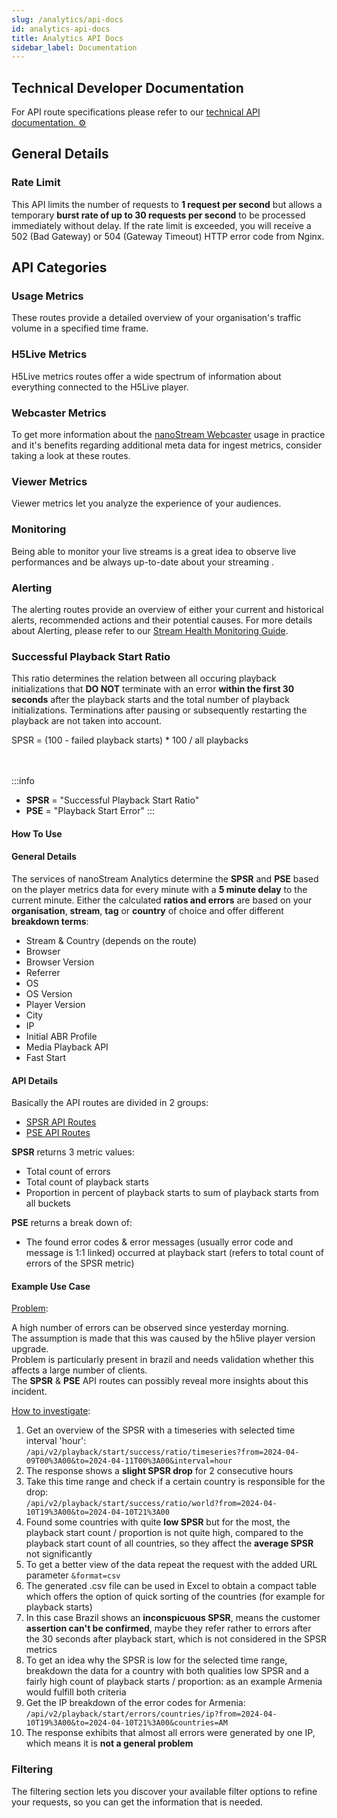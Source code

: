 ```yaml
---
slug: /analytics/api-docs
id: analytics-api-docs
title: Analytics API Docs
sidebar_label: Documentation
---
```


## Technical Developer Documentation

For API route specifications please refer to our <a className="badge-inText" href="https://metrics.nanocosmos.de/api/doc/v2/">technical API documentation. ⚙️</a>

## General Details

### Rate Limit

This API limits the number of requests to **1 request per second** but allows a temporary **burst rate of up to 30 requests per second** to be processed immediately without delay. If the rate limit is exceeded, you will receive a 502 (Bad Gateway) or 504 (Gateway Timeout) HTTP error code from Nginx.

## API Categories

### Usage Metrics

These routes provide a detailed overview of your organisation's traffic volume in a specified time frame.

### H5Live Metrics
 
H5Live metrics routes offer a wide spectrum of information about everything connected to the H5Live player. 

### Webcaster Metrics

To get more information about the [nanoStream Webcaster](https://docs.nanocosmos.de/docs/webrtc/nanostream_webrtc_introduction) usage in practice and it's benefits regarding additional meta data for ingest metrics, consider taking a look at these routes.

### Viewer Metrics

Viewer metrics let you analyze the experience of your audiences.

### Monitoring

Being able to monitor your live streams is a great idea to observe live performances and be always up-to-date about your streaming .

### Alerting

The alerting routes provide an overview of either your current and historical alerts, recommended actions and their potential causes. For more details about Alerting, please refer to our [Stream Health Monitoring Guide](https://docs.nanocosmos.de/docs/analytics/features/monitoring).

### Successful Playback Start Ratio

This ratio determines the relation between all occuring playback initializations that **DO NOT** terminate with an error **within the first 30 seconds** after the playback starts and the total number of playback initializations. Terminations after pausing or subsequently restarting the playback are not taken into account.

<div style={{display: "flex", justifyContent: "center"}} className="inline-math">SPSR = (100 - failed playback starts) * 100 / all playbacks</div>
<br/>
<br/>

:::info
- **SPSR** = "Successful Playback Start Ratio"
- **PSE** = "Playback Start Error"
:::

#### How To Use



#### General Details

The services of nanoStream Analytics determine the **SPSR** and **PSE** based on the player metrics data for every minute with a **5 minute delay** to the current minute.
Either the calculated **ratios and errors** are based on your **organisation**, **stream**, **tag** or **country** of choice and offer different **breakdown terms**:

- Stream & Country (depends on the route)
- Browser
- Browser Version
- Referrer
- OS
- OS Version
- Player Version
- City
- IP
- Initial ABR Profile
- Media Playback API
- Fast Start

#### API Details

Basically the API routes are divided in 2 groups: 
- [SPSR API Routes](https://metrics.nanocosmos.de/api/doc/v2/#tag/Playback-start-success)
- [PSE API Routes](https://metrics.nanocosmos.de/api/doc/v2/#tag/Playback-start-errors)

**SPSR** returns 3 metric values:
- Total count of errors
- Total count of playback starts
- Proportion in percent of playback starts to sum of playback starts from all buckets

**PSE** returns a break down of:
- The found error codes & error messages (usually error code and message is 1:1 linked) occurred at playback start (refers to total count of errors of the SPSR metric)


#### Example Use Case

<u>Problem</u>:

A high number of errors can be observed since yesterday morning.<br/>
The assumption is made that this was caused by the h5live player version upgrade.<br/>
Problem is particularly present in brazil and needs validation whether this affects a large number of clients.<br/>
The **SPSR** & **PSE** API routes can possibly reveal more insights about this incident.

<u>How to investigate</u>:

1. Get an overview of the SPSR with a timeseries with selected time interval 'hour':<br/>
`/api/v2/playback/start/success/ratio/timeseries?from=2024-04-09T00%3A00&to=2024-04-11T00%3A00&interval=hour` 
2. The response shows a **slight SPSR drop** for 2 consecutive hours
3. Take this time range and check if a certain country is responsible for the drop:<br/> 
`/api/v2/playback/start/success/ratio/world?from=2024-04-10T19%3A00&to=2024-04-10T21%3A00`
4. Found some countries with quite **low SPSR** but for the most, the playback start count / proportion is not quite high, compared to the playback start count of all countries, so they affect the **average SPSR** not significantly
5. To get a better view of the data repeat the request with the added URL parameter `&format=csv`
6. The generated .csv file can be used in Excel to obtain a compact table which offers the option of quick sorting of the countries (for example for playback starts)
7. In this case Brazil shows an **inconspicuous SPSR**, means the customer **assertion can't be confirmed**, maybe they refer rather to errors after the 30 seconds after playback start, which is not considered in the SPSR metrics
8. To get an idea why the SPSR is low for the selected time range, breakdown the data for a country with both qualities low SPSR and a fairly high count of playback starts / proportion: as an example Armenia would fulfill both criteria
9. Get the IP breakdown of the error codes for Armenia:<br/>
`/api/v2/playback/start/errors/countries/ip?from=2024-04-10T19%3A00&to=2024-04-10T21%3A00&countries=AM`
10. The response exhibits that almost all errors were generated by one IP, which means it is **not a general problem**

### Filtering

The filtering section lets you discover your available filter options to refine your requests, so you can get the information that is needed.